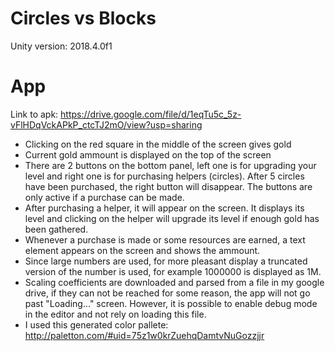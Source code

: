 # Circles vs Blocks

Unity version: 2018.4.0f1

# App

Link to apk: https://drive.google.com/file/d/1eqTu5c_5z-vFlHDqVckAPkP_ctcTJ2mO/view?usp=sharing

* Clicking on the red square in the middle of the screen gives gold
* Current gold ammount is displayed on the top of the screen
* There are 2 buttons on the bottom panel, left one is for upgrading your level and right one is for purchasing helpers (circles).
After 5 circles have been purchased, the right button will disappear. The buttons are only active if a purchase can be made.
* After purchasing a helper, it will appear on the screen. It displays its level and clicking on the helper will upgrade its level
if enough gold has been gathered.
* Whenever a purchase is made or some resources are earned, a text element appears on the screen and shows the ammount.
* Since large numbers are used, for more pleasant display a truncated version of the number is used, for example 1000000 is 
displayed as 1M.
* Scaling coefficients are downloaded and parsed from a file in my google drive, if they can not be reached for some reason, the app
will not go past "Loading..." screen. However, it is possible to enable debug mode in the editor and not rely on loading this file.
* I used this generated color pallete: http://paletton.com/#uid=75z1w0krZuehqDamtvNuGozzjjr
